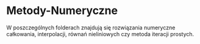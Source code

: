 # Metody-Numeryczne

W poszczególnych folderach znajdują się rozwiązania numeryczne całkowania, interpolacji, równań nieliniowych czy metoda iteracji prostych.
